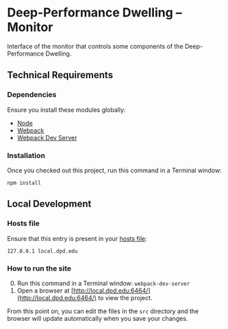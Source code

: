 # Deep-Performance Dwelling – Monitor

Interface of the monitor that controls some components of the Deep-Performance Dwelling.


## Technical Requirements

### Dependencies

Ensure you install these modules globally:

- [Node](https://nodejs.org/)
- [Webpack](https://webpack.js.org/)
- [Webpack Dev Server](https://webpack.github.io/docs/webpack-dev-server.html)


### Installation

Once you checked out this project, run this command in a Terminal window:

    npm install


## Local Development

### Hosts file

Ensure that this entry is present in your [hosts file](https://en.wikipedia.org/wiki/Hosts_(file)):

    127.0.0.1 local.dpd.edu

### How to run the site

0. Run this command in a Terminal window: `webpack-dev-server`
0. Open a browser at [http://local.dpd.edu:6464/](http://local.dpd.edu:6464/) to view the project.

From this point on, you can edit the files in the `src` directory and the browser will update automatically when you save your changes.
